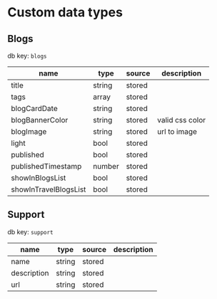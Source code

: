 # Custom data types

## Blogs

db key: `blogs`

| name                  | type          | source | description     |
| --------------------- | ------------- | ------ | --------------- |
| title                 | string        | stored |                 |
| tags                  | array<string> | stored |                 |
| blogCardDate          | string        | stored |                 |
| blogBannerColor       | string        | stored | valid css color |
| blogImage             | string        | stored | url to image    |
| light                 | bool          | stored |                 |
| published             | bool          | stored |                 |
| publishedTimestamp    | number        | stored |                 |
| showInBlogsList       | bool          | stored |                 |
| showInTravelBlogsList | bool          | stored |                 |

## Support

db key: `support`

| name        | type   | source | description |
| ----------- | ------ | ------ | ----------- |
| name        | string | stored |             |
| description | string | stored |             |
| url         | string | stored |             |
